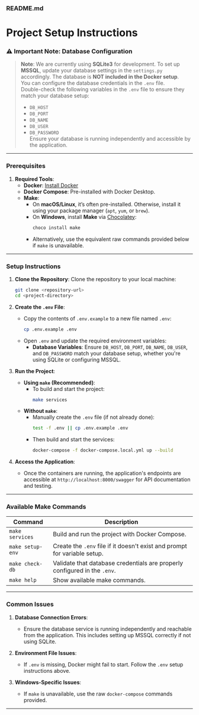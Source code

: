 ### **README.md**

# Project Setup Instructions

### **⚠️ Important Note: Database Configuration**

> **Note**: We are currently using **SQLite3** for development. To set up **MSSQL**, update your database settings in the `settings.py` accordingly.
> The database is **NOT included in the Docker setup**.  
> You can configure the database credentials in the `.env` file.  
> Double-check the following variables in the `.env` file to ensure they match your database setup:
>
> - `DB_HOST`
> - `DB_PORT`
> - `DB_NAME`
> - `DB_USER`
> - `DB_PASSWORD`  
>   Ensure your database is running independently and accessible by the application.

---

### **Prerequisites**

1. **Required Tools**:
   - **Docker**: [Install Docker](https://docs.docker.com/get-docker/)
   - **Docker Compose**: Pre-installed with Docker Desktop.
   - **Make**:
     - On **macOS/Linux**, it’s often pre-installed. Otherwise, install it using your package manager (`apt`, `yum`, or `brew`).
     - On **Windows**, install **Make** via [Chocolatey](https://chocolatey.org/):
       ```bash
       choco install make
       ```
     - Alternatively, use the equivalent raw commands provided below if `make` is unavailable.

---

### **Setup Instructions**

1. **Clone the Repository**:
   Clone the repository to your local machine:

   ```bash
   git clone <repository-url>
   cd <project-directory>
   ```

2. **Create the `.env` File**:

   - Copy the contents of `.env.example` to a new file named `.env`:
     ```bash
     cp .env.example .env
     ```
   - Open `.env` and update the required environment variables:
     - **Database Variables**: Ensure `DB_HOST`, `DB_PORT`, `DB_NAME`, `DB_USER`, and `DB_PASSWORD` match your database setup, whether you're using SQLite or configuring MSSQL.

3. **Run the Project**:

   - **Using `make` (Recommended)**:
     - To build and start the project:
       ```bash
       make services
       ```
   - **Without `make`**:
     - Manually create the `.env` file (if not already done):
       ```bash
       test -f .env || cp .env.example .env
       ```
     - Then build and start the services:
       ```bash
       docker-compose -f docker-compose.local.yml up --build
       ```

4. **Access the Application**:
   - Once the containers are running, the application's endpoints are accessible at `http://localhost:8000/swagger` for API documentation and testing.

---

### **Available Make Commands**

| Command          | Description                                                               |
| ---------------- | ------------------------------------------------------------------------- |
| `make services`  | Build and run the project with Docker Compose.                            |
| `make setup-env` | Create the `.env` file if it doesn't exist and prompt for variable setup. |
| `make check-db`  | Validate that database credentials are properly configured in the `.env`. |
| `make help`      | Show available make commands.                                             |

---

### **Common Issues**

1. **Database Connection Errors**:

   - Ensure the database service is running independently and reachable from the application. This includes setting up MSSQL correctly if not using SQLite.

2. **Environment File Issues**:

   - If `.env` is missing, Docker might fail to start. Follow the `.env` setup instructions above.

3. **Windows-Specific Issues**:
   - If `make` is unavailable, use the raw `docker-compose` commands provided.

---
